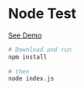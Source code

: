 # Node Test

[See Demo](http://dmsanchez86.github.io/node_pipelijs/public/)

```bash
# Download and run
npm install
 
# then
node index.js
```